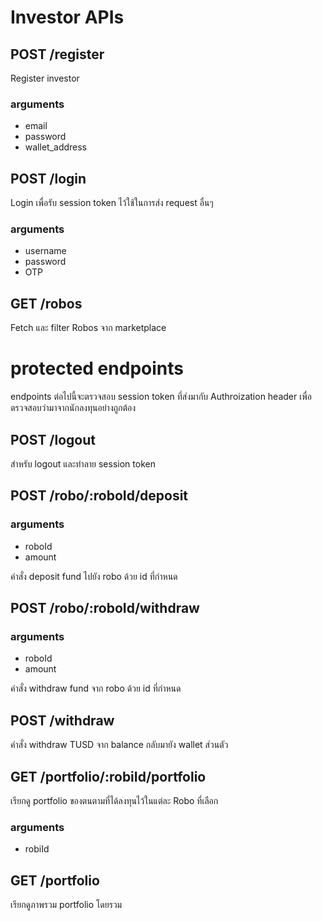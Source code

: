 # Investor APIs

## POST /register

Register investor

### arguments

* email
* password
* wallet_address

## POST /login

Login เพื่อรับ session token ไว้ใช้ในการส่ง request อื่นๆ

### arguments
* username
* password
* OTP

## GET /robos

Fetch และ filter Robos จาก marketplace

# protected endpoints

endpoints ต่อไปนี้จะตรวจสอบ session token ที่ส่งมากับ Authroization header เพื่อตรวจสอบว่ามาจากนักลงทุนอย่างถูกต้อง

## POST /logout

สำหรับ logout และทำลาย session token

## POST /robo/:roboId/deposit

### arguments
* roboId
* amount

คำสั่ง deposit fund ไปยัง robo ด้วย id ที่กำหนด

## POST /robo/:roboId/withdraw

### arguments
* roboId
* amount

คำสั่ง withdraw fund จาก robo ด้วย id ที่กำหนด

## POST /withdraw

คำสั่ง withdraw TUSD จาก balance กลับมายัง wallet ส่วนตัว

## GET /portfolio/:robiId/portfolio

เรียกดู portfolio ของตนตามที่ได้ลงทุนไว้ในแต่ละ Robo ที่เลือก

### arguments
* robiId

## GET /portfolio

เรียกดูภาพรวม portfolio โดยรวม
